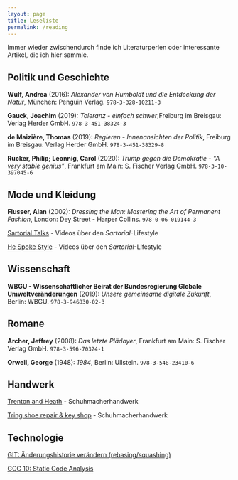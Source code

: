```yaml
---
layout: page
title: Leseliste
permalink: /reading
---
```



Immer wieder zwischendurch finde ich Literaturperlen oder interessante Artikel, die ich hier sammle.

## Politik und Geschichte

**Wulf, Andrea** (2016): *Alexander von Humboldt und die Entdeckung der Natur*, München: Penguin Verlag. `978-3-328-10211-3`

**Gauck, Joachim** (2019): *Toleranz - einfach schwer*,Freiburg im Breisgau: Verlag Herder GmbH. `978-3-451-38324-3` 

**de Maizière, Thomas** (2019): *Regieren - Innenansichten der Politik*, Freiburg im Breisgau: Verlag Herder GmbH.  `978-3-451-38329-8` 

**Rucker, Philip; Leonnig, Carol** (2020): *Trump gegen die Demokratie - "A very stable genius"*, Frankfurt am Main: S. Fischer Verlag GmbH. `978-3-10-397045-6`  

## Mode und Kleidung

**Flusser, Alan** (2002): *Dressing the Man: Mastering the Art of Permanent Fashion*, London: Dey Street - Harper Collins. `978-0-06-019144-3`

[Sartorial Talks](https://www.youtube.com/channel/UCLtBi4hEKdTQGhCgpKzmF0g) - Videos über den *Sartorial*-Lifestyle

[He Spoke Style](https://www.youtube.com/user/hespokestyle) - Videos über den *Sartorial*-Lifestyle

## Wissenschaft

**WBGU - Wissenschaftlicher Beirat der Bundesregierung Globale Umweltveränderungen** (2019): *Unsere gemeinsame digitale Zukunft*, Berlin: WBGU. `978-3-946830-02-3`

## Romane

**Archer, Jeffrey** (2008): *Das letzte Plädoyer*, Frankfurt am Main: S. Fischer Verlag GmbH. `978-3-596-70324-1`

**Orwell, George** (1948): *1984*, Berlin: Ullstein. `978-3-548-23410-6`

## Handwerk

[Trenton and Heath](https://www.youtube.com/channel/UCVYlC0HmT9eZI3ZrFy_xthQ) - Schuhmacherhandwerk

[Tring shoe repair & key shop](https://www.youtube.com/c/Tringshoerepairkeyshop) - Schuhmacherhandwerk


## Technologie

[GIT: Änderungshistorie verändern (rebasing/squashing)](https://git-scm.com/book/de/v1/Git-Tools-Änderungshistorie-verändern)

[GCC 10: Static Code Analysis](https://developers.redhat.com/blog/2020/03/26/static-analysis-in-gcc-10/)
